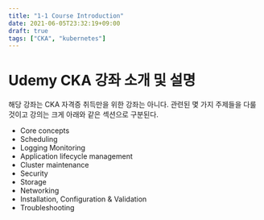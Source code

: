 ```yaml
---
title: "1-1 Course Introduction"
date: 2021-06-05T23:32:19+09:00
draft: true
tags: ["CKA", "kubernetes"]
---
```


# Udemy CKA 강좌 소개 및 설명

해당 강좌는 CKA 자격증 취득만을 위한 강좌는 아니다. 관련된 몇 가지 주제들을 다룰 것이고 강의는 크게 아래와 같은 섹션으로 구분된다.

- Core concepts
- Scheduling
- Logging Monitoring
- Application lifecycle management
- Cluster maintenance
- Security
- Storage
- Networking
- Installation, Configuration & Validation
- Troubleshooting

